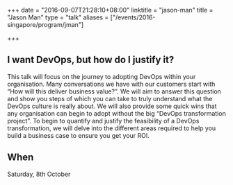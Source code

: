 +++
date = "2016-09-07T21:28:10+08:00"
linktitle = "jason-man"
title = "Jason Man"
type = "talk"
aliases = ["/events/2016-singapore/program/jman"]

+++

<div class="span-15  ">
  <div class="span-15  last ">
  <h2>I want DevOps, but how do I justify it?</h2>
  <p>
  This talk will focus on the journey to adopting DevOps within your organisation. Many conversations we have with our customers start with “How will this deliver business value?”. We will aim to answer this question and show you steps of which you can take to truly understand what the DevOps culture is really about. We will also provide some quick wins that any organisation can begin to adopt without the big “DevOps transformation project”. To begin to quantify and justify the feasibility of a DevOps transformation, we will delve into the different areas required to help you build a business case to ensure you get your ROI.
  </p>
  <h2>When</h2>
  <p><time datetime="2016-10-08T08:00">Saturday, 8th October</time></p>
  </div>
</div>
